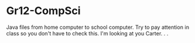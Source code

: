 # Gr12-CompSci
Java files from home computer to school computer.
Try to pay attention in class so you don't have to check this. I'm looking at you Carter. . .
